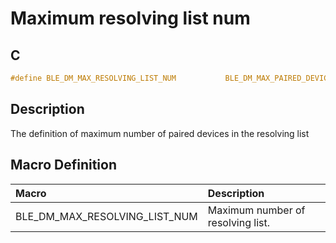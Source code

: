 # Maximum resolving list num

## C

```c
#define BLE_DM_MAX_RESOLVING_LIST_NUM           BLE_DM_MAX_PAIRED_DEVICE_NUM
```

## Description

The definition of maximum number of paired devices in the resolving list

## Macro Definition

|Macro|Description|
|:---|:---|
|BLE_DM_MAX_RESOLVING_LIST_NUM|Maximum number of resolving list.|

